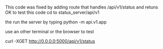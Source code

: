 This code was fixed by adding route that handles /api/v1/status and retuns OK
to test this code cd to status_server/api/v1


the run the server by typing python -m api.v1.app

use an other terminal or the browser to test

curl -XGET http://0.0.0.0:5000/api/v1/status


